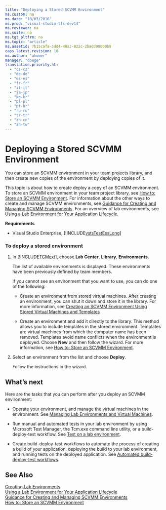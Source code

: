 ```yaml
---
title: "Deploying a Stored SCVMM Environment"
ms.custom: na
ms.date: "10/03/2016"
ms.prod: "visual-studio-tfs-dev14"
ms.reviewer: na
ms.suite: na
ms.tgt_pltfrm: na
ms.topic: "article"
ms.assetid: 7b15cafa-5dd4-40a3-822c-2ba0308000b9
caps.latest.revision: 10
ms.author: "ahomer"
manager: "douge"
translation.priority.ht: 
  - "cs-cz"
  - "de-de"
  - "es-es"
  - "fr-fr"
  - "it-it"
  - "ja-jp"
  - "ko-kr"
  - "pl-pl"
  - "pt-br"
  - "ru-ru"
  - "tr-tr"
  - "zh-cn"
  - "zh-tw"
---
```

# Deploying a Stored SCVMM Environment
You can store an SCVMM environment in your team projects library, and then create new copies of the environment by deploying copies of it.  
  
 This topic is about how to create deploy a copy of an SCVMM environment. To store an SCVMM environment in your team project library, see [How to: Store an SCVMM Environment](../test/how-to--store-an-scvmm-environment.md). For information about the other ways to create and manage SCVMM environments, see [Guidance for Creating and Managing SCVMM Environments](../test/guidance-for-creating-and-managing-scvmm-environments.md). For an overview of lab environments, see [Using a Lab Environment for Your Application Lifecycle](../test/using-a-lab-environment-for-your-application-lifecycle.md).  
  
 **Requirements**  
  
-   Visual Studio Enterprise, [!INCLUDE[vstsTestEssLong](../test/includes/vststestesslong_md.md)]  
  
### To deploy a stored environment  
  
1.  In [!INCLUDE[TCMext](../codequality/includes/tcmext_md.md)], choose **Lab Center**, **Library**, **Environments**.  
  
     The list of available environments is displayed. These environments have been previously defined by team members.  
  
     If you cannot see an environment that you want to use, you can do one of the following:  
  
    -   Create an environment from stored virtual machines. After creating an environment, you can shut it down and store it in the library. For more information, see [Creating an SCVMM Environment Using Stored Virtual Machines and Templates](../test/creating-an-scvmm-environment-using-stored-virtual-machines-and-templates.md)  
  
    -   Create an environment and add it directly to the library. This method allows you to include templates in the stored environment. Templates are virtual machines from which the computer name has been removed. Templates avoid name conflicts when the environment is deployed. Choose **New** and then follow the wizard. For more information, see [How to: Store an SCVMM Environment](../test/how-to--store-an-scvmm-environment.md).  
  
2.  Select an environment from the list and choose **Deploy**.  
  
     Follow the instructions in the wizard.  
  
##  <a name="next"></a> What’s next  
 Here are the tasks that you can perform after you deploy an SCVMM environment:  
  
-   Operate your environment, and manage the virtual machines in the environment. See [Managing Lab Environments and Virtual Machines](../test/managing-lab-environments-and-virtual-machines.md).  
  
-   Run manual and automated tests in your lab environment by using Microsoft Test Manager, the Tcm.exe command line utility, or a build-deploy-test workflow. See [Test on a lab environment](../test/test-on-a-lab-environment.md).  
  
-   Create build-deploy-test workflows to automate the process of creating a build of your application, deploying the build to your lab environment, and running tests on the deployed application. See [Automated build-deploy-test workflows](../test/automated-build-deploy-test-workflows.md).  
  
## See Also  
 [Creating Lab Environments](../test/creating-lab-environments.md)   
 [Using a Lab Environment for Your Application Lifecycle](../test/using-a-lab-environment-for-your-application-lifecycle.md)   
 [Guidance for Creating and Managing SCVMM Environments](../test/guidance-for-creating-and-managing-scvmm-environments.md)   
 [How to: Store an SCVMM Environment](../test/how-to--store-an-scvmm-environment.md)
